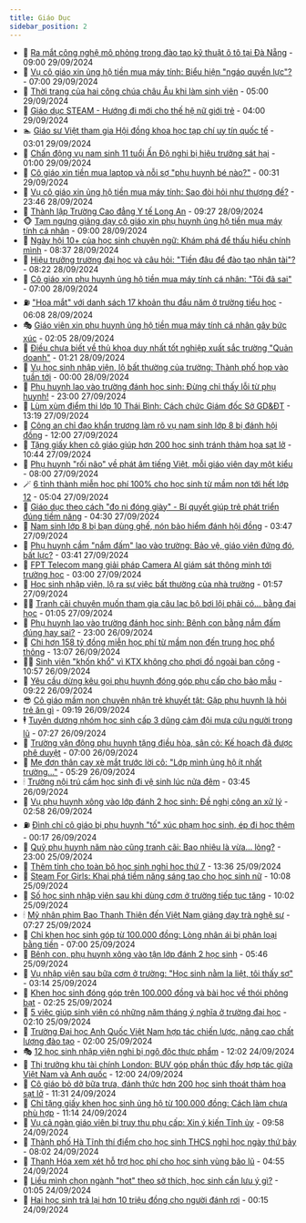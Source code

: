 ```yaml
---
title: Giáo Dục
sidebar_position: 2
---
```


<!-- dantri-giao-duc:START -->
- 🤡 [Ra mắt công nghệ mô phỏng trong đào tạo kỹ thuật ô tô tại Đà Nẵng](https://dantri.com.vn/giao-duc/ra-mat-cong-nghe-mo-phong-trong-dao-tao-ky-thuat-o-to-tai-da-nang-20240926160107277.htm) - 09:00 29/09/2024
- 🗽 [Vụ cô giáo xin ủng hộ tiền mua máy tính: Biểu hiện &quot;ngáo quyền lực&quot;?](https://dantri.com.vn/giao-duc/vu-co-giao-xin-ung-ho-tien-mua-may-tinh-bieu-hien-ngao-quyen-luc-20240929113833642.htm) - 07:00 29/09/2024
- 🚦 [Thời trang của hai công chúa châu Âu khi làm sinh viên](https://dantri.com.vn/giao-duc/thoi-trang-cua-hai-cong-chua-chau-au-khi-lam-sinh-vien-20240925150435868.htm) - 05:00 29/09/2024
- 🌋 [Giáo dục STEAM - Hướng đi mới cho thế hệ nữ giới trẻ](https://dantri.com.vn/giao-duc/giao-duc-steam-huong-di-moi-cho-the-he-nu-gioi-tre-20240929094938172.htm) - 04:00 29/09/2024
- 🏊 [Giáo sư Việt tham gia Hội đồng khoa học tạp chí uy tín quốc tế](https://dantri.com.vn/giao-duc/giao-su-viet-tham-gia-hoi-dong-khoa-hoc-tap-chi-uy-tin-quoc-te-20240929093127026.htm) - 03:01 29/09/2024
- 🎃 [Chấn động vụ nam sinh 11 tuổi Ấn Độ nghi bị hiệu trưởng sát hại](https://dantri.com.vn/giao-duc/chan-dong-vu-nam-sinh-11-tuoi-an-do-nghi-bi-hieu-truong-sat-hai-20240928110953049.htm) - 01:00 29/09/2024
- 💄 [Cô giáo xin tiền mua laptop và nỗi sợ &quot;phụ huynh bé nào?&quot;](https://dantri.com.vn/giao-duc/co-giao-xin-tien-mua-laptop-va-noi-so-phu-huynh-be-nao-20240929063823864.htm) - 00:31 29/09/2024
- 🦅 [Vụ cô giáo xin ủng hộ tiền mua máy tính: Sao đòi hỏi như thượng đế?](https://dantri.com.vn/giao-duc/vu-co-giao-xin-ung-ho-tien-mua-may-tinh-sao-doi-hoi-nhu-thuong-de-20240928222717427.htm) - 23:46 28/09/2024
- 🚦 [Thành lập Trường Cao đẳng Y tế Long An](https://dantri.com.vn/giao-duc/thanh-lap-truong-cao-dang-y-te-long-an-20240928162430984.htm) - 09:27 28/09/2024
- 🐵 [Tạm ngưng giảng dạy cô giáo xin phụ huynh ủng hộ tiền mua máy tính cá nhân](https://dantri.com.vn/giao-duc/tam-ngung-giang-day-co-giao-xin-phu-huynh-ung-ho-tien-mua-may-tinh-ca-nhan-20240928155453902.htm) - 09:00 28/09/2024
- 🐘 [Ngày hội 10+ của học sinh chuyên ngữ: Khám phá để thấu hiểu chính mình](https://dantri.com.vn/giao-duc/ngay-hoi-10-cua-hoc-sinh-chuyen-ngu-kham-pha-de-thau-hieu-chinh-minh-20240928151648504.htm) - 08:37 28/09/2024
- 🦏 [Hiệu trưởng trường đại học và câu hỏi: &quot;Tiền đâu để đào tạo nhân tài&quot;?](https://dantri.com.vn/giao-duc/hieu-truong-truong-dai-hoc-va-cau-hoi-tien-dau-de-dao-tao-nhan-tai-20240928142542419.htm) - 08:22 28/09/2024
- 💼 [Cô giáo xin phụ huynh ủng hộ tiền mua máy tính cá nhân: &quot;Tôi đã sai&quot;](https://dantri.com.vn/giao-duc/co-giao-xin-phu-huynh-ung-ho-tien-mua-may-tinh-ca-nhan-toi-da-sai-20240928134844326.htm) - 07:00 28/09/2024
- ⛽️ [&quot;Hoa mắt&quot; với danh sách 17 khoản thu đầu năm ở trường tiểu học](https://dantri.com.vn/giao-duc/hoa-mat-voi-danh-sach-17-khoan-thu-dau-nam-o-truong-tieu-hoc-20240928120251369.htm) - 06:08 28/09/2024
- 🎭 [Giáo viên xin phụ huynh ủng hộ tiền mua máy tính cá nhân gây bức xúc](https://dantri.com.vn/giao-duc/giao-vien-xin-phu-huynh-ung-ho-tien-mua-may-tinh-ca-nhan-gay-buc-xuc-20240928084750894.htm) - 02:05 28/09/2024
- 🎃 [Điều chưa biết về thủ khoa duy nhất tốt nghiệp xuất sắc trường &quot;Quản doanh&quot;](https://dantri.com.vn/giao-duc/dieu-chua-biet-ve-thu-khoa-duy-nhat-tot-nghiep-xuat-sac-truong-quan-doanh-20240927205619190.htm) - 01:21 28/09/2024
- 🚀 [Vụ học sinh nhập viện, lộ bất thường của trường: Thành phố họp vào tuần tới](https://dantri.com.vn/giao-duc/vu-hoc-sinh-nhap-vien-lo-bat-thuong-cua-truong-thanh-pho-hop-vao-tuan-toi-20240927182415886.htm) - 00:00 28/09/2024
- 👀 [Phụ huynh lao vào trường đánh học sinh: Đừng chỉ thấy lỗi từ phụ huynh!](https://dantri.com.vn/giao-duc/phu-huynh-lao-vao-truong-danh-hoc-sinh-dung-chi-thay-loi-tu-phu-huynh-20240927122422128.htm) - 23:00 27/09/2024
- 🌝 [Lùm xùm điểm thi lớp 10 Thái Bình: Cách chức Giám đốc Sở GD&amp;ĐT](https://dantri.com.vn/giao-duc/lum-xum-diem-thi-lop-10-thai-binh-cach-chuc-giam-doc-so-gddt-20240927195218544.htm) - 13:19 27/09/2024
- 🤗 [Công an chỉ đạo khẩn trương làm rõ vụ nam sinh lớp 8 bị đánh hội đồng](https://dantri.com.vn/giao-duc/cong-an-chi-dao-khan-truong-lam-ro-vu-nam-sinh-lop-8-bi-danh-hoi-dong-20240927182351401.htm) - 12:00 27/09/2024
- 🦄 [Tặng giấy khen cô giáo giúp hơn 200 học sinh tránh thảm họa sạt lở](https://dantri.com.vn/giao-duc/tang-giay-khen-co-giao-giup-hon-200-hoc-sinh-tranh-tham-hoa-sat-lo-20240927173140627.htm) - 10:44 27/09/2024
- 🦍 [Phụ huynh &quot;rối não&quot; về phát âm tiếng Việt, mỗi giáo viên dạy một kiểu](https://dantri.com.vn/giao-duc/phu-huynh-roi-nao-ve-phat-am-tieng-viet-moi-giao-vien-day-mot-kieu-20240927133223406.htm) - 08:00 27/09/2024
- 🪄 [6 tỉnh thành miễn học phí 100% cho học sinh từ mầm non tới hết lớp 12](https://dantri.com.vn/giao-duc/6-tinh-thanh-mien-hoc-phi-100-cho-hoc-sinh-tu-mam-non-toi-het-lop-12-20240927112942831.htm) - 05:04 27/09/2024
- 🦆 [Giáo dục theo cách &quot;đo ni đóng giày&quot; - Bí quyết giúp trẻ phát triển đúng tiềm năng](https://dantri.com.vn/giao-duc/giao-duc-theo-cach-do-ni-dong-giay-bi-quyet-giup-tre-phat-trien-dung-tiem-nang-20240927110741868.htm) - 04:30 27/09/2024
- 🚀 [Nam sinh lớp 8 bị bạn dùng ghế, nón bảo hiểm đánh hội đồng](https://dantri.com.vn/giao-duc/nam-sinh-lop-8-bi-ban-dung-ghe-non-bao-hiem-danh-hoi-dong-20240927102207282.htm) - 03:47 27/09/2024
- 🦒 [Phụ huynh cầm &quot;nắm đấm&quot; lao vào trường: Bảo vệ, giáo viên đứng đó, bất lực?](https://dantri.com.vn/giao-duc/phu-huynh-cam-nam-dam-lao-vao-truong-bao-ve-giao-vien-dung-do-bat-luc-20240927063454452.htm) - 03:41 27/09/2024
- 🤡 [FPT Telecom mang giải pháp Camera AI giám sát thông minh tới trường học](https://dantri.com.vn/giao-duc/fpt-telecom-mang-giai-phap-camera-ai-giam-sat-thong-minh-toi-truong-hoc-20240927091434777.htm) - 03:00 27/09/2024
- 🤔 [Học sinh nhập viện, lộ ra sự việc bất thường của nhà trường](https://dantri.com.vn/giao-duc/hoc-sinh-nhap-vien-lo-ra-su-viec-bat-thuong-cua-nha-truong-20240927083101107.htm) - 01:57 27/09/2024
- 🧑‍💻 [Tranh cãi chuyện muốn tham gia câu lạc bộ bơi lội phải có... bằng đại học](https://dantri.com.vn/giao-duc/tranh-cai-chuyen-muon-tham-gia-cau-lac-bo-boi-loi-phai-co-bang-dai-hoc-20240925095329661.htm) - 01:05 27/09/2024
- 🤡 [Phụ huynh lao vào trường đánh học sinh: Bênh con bằng nắm đấm đúng hay sai?](https://dantri.com.vn/giao-duc/phu-huynh-lao-vao-truong-danh-hoc-sinh-benh-con-bang-nam-dam-dung-hay-sai-20240926162805980.htm) - 23:00 26/09/2024
- 🧠 [Chi hơn 158 tỷ đồng miễn học phí từ mầm non đến trung học phổ thông](https://dantri.com.vn/giao-duc/chi-hon-158-ty-dong-mien-hoc-phi-tu-mam-non-den-trung-hoc-pho-thong-20240926190939304.htm) - 13:07 26/09/2024
- 🧑‍💻 [Sinh viên &quot;khốn khổ&quot; vì KTX không cho phơi đồ ngoài ban công](https://dantri.com.vn/giao-duc/sinh-vien-khon-kho-vi-ktx-khong-cho-phoi-do-ngoai-ban-cong-20240926162943529.htm) - 10:57 26/09/2024
- 🧠 [Yêu cầu dừng kêu gọi phụ huynh đóng góp phụ cấp cho bảo mẫu](https://dantri.com.vn/giao-duc/yeu-cau-dung-keu-goi-phu-huynh-dong-gop-phu-cap-cho-bao-mau-20240926160257006.htm) - 09:22 26/09/2024
- 😎 [Cô giáo mầm non chuyên nhận trẻ khuyết tật: Gặp phụ huynh là hỏi trẻ ăn gì](https://dantri.com.vn/giao-duc/co-giao-mam-non-chuyen-nhan-tre-khuyet-tat-gap-phu-huynh-la-hoi-tre-an-gi-20240926153943641.htm) - 09:19 26/09/2024
- 🕴 [Tuyên dương nhóm học sinh cấp 3 dũng cảm đội mưa cứu người trong lũ](https://dantri.com.vn/giao-duc/tuyen-duong-nhom-hoc-sinh-cap-3-dung-cam-doi-mua-cuu-nguoi-trong-lu-20240926090054817.htm) - 07:27 26/09/2024
- 🧠 [Trường vận động phụ huynh tặng điều hòa, sân cỏ: Kế hoạch đã được phê duyệt](https://dantri.com.vn/giao-duc/truong-van-dong-phu-huynh-tang-dieu-hoa-san-co-ke-hoach-da-duoc-phe-duyet-20240926141351826.htm) - 07:00 26/09/2024
- 🚀 [Mẹ đơn thân cay xè mắt trước lời cô: &quot;Lớp mình ủng hộ ít nhất trường...&quot;](https://dantri.com.vn/giao-duc/me-don-than-cay-xe-mat-truoc-loi-co-lop-minh-ung-ho-it-nhat-truong-20240926104416537.htm) - 05:29 26/09/2024
- 🕯 [Trường nội trú cấm học sinh đi vệ sinh lúc nửa đêm](https://dantri.com.vn/giao-duc/truong-noi-tru-cam-hoc-sinh-di-ve-sinh-luc-nua-dem-20240926101954483.htm) - 03:45 26/09/2024
- 🧰 [Vụ phụ huynh xông vào lớp đánh 2 học sinh: Đề nghị công an xử lý](https://dantri.com.vn/giao-duc/vu-phu-huynh-xong-vao-lop-danh-2-hoc-sinh-de-nghi-cong-an-xu-ly-20240926090514769.htm) - 02:58 26/09/2024
- ⛽️ [Đình chỉ cô giáo bị phụ huynh &quot;tố&quot; xúc phạm học sinh, ép đi học thêm](https://dantri.com.vn/giao-duc/dinh-chi-co-giao-bi-phu-huynh-to-xuc-pham-hoc-sinh-ep-di-hoc-them-20240926070425238.htm) - 00:17 26/09/2024
- 🤖 [Quỹ phụ huynh năm nào cũng tranh cãi: Bao nhiêu là vừa… lòng?](https://dantri.com.vn/giao-duc/quy-phu-huynh-nam-nao-cung-tranh-cai-bao-nhieu-la-vua-long-20240925152359649.htm) - 23:00 25/09/2024
- 🦍 [Thêm tỉnh cho toàn bộ học sinh nghỉ học thứ 7](https://dantri.com.vn/giao-duc/them-tinh-cho-toan-bo-hoc-sinh-nghi-hoc-thu-7-20240925191339538.htm) - 13:36 25/09/2024
- 🐘 [Steam For Girls: Khai phá tiềm năng sáng tạo cho học sinh nữ](https://dantri.com.vn/giao-duc/steam-for-girls-khai-pha-tiem-nang-sang-tao-cho-hoc-sinh-nu-20240925165544568.htm) - 10:08 25/09/2024
- 🌊 [Số học sinh nhập viện sau khi dùng cơm ở trường tiếp tục tăng](https://dantri.com.vn/giao-duc/so-hoc-sinh-nhap-vien-sau-khi-dung-com-o-truong-tiep-tuc-tang-20240925164209019.htm) - 10:02 25/09/2024
- 🕯 [Mỹ nhân phim Bao Thanh Thiên đến Việt Nam giảng dạy trà nghệ sư](https://dantri.com.vn/giao-duc/my-nhan-phim-bao-thanh-thien-den-viet-nam-giang-day-tra-nghe-su-20240925120328985.htm) - 07:27 25/09/2024
- 🐎 [Chỉ khen học sinh góp từ 100.000 đồng: Lòng nhân ái bị phân loại bằng tiền](https://dantri.com.vn/giao-duc/chi-khen-hoc-sinh-gop-tu-100000-dong-long-nhan-ai-bi-phan-loai-bang-tien-20240925102441055.htm) - 07:00 25/09/2024
- 🐻 [Bênh con, phụ huynh xông vào tận lớp đánh 2 học sinh](https://dantri.com.vn/giao-duc/benh-con-phu-huynh-xong-vao-tan-lop-danh-2-hoc-sinh-20240925120553570.htm) - 05:46 25/09/2024
- 🐎 [Vụ nhập viện sau bữa cơm ở trường: &quot;Học sinh nằm la liệt, tôi thấy sợ&quot;](https://dantri.com.vn/giao-duc/vu-nhap-vien-sau-bua-com-o-truong-hoc-sinh-nam-la-liet-toi-thay-so-20240925090002698.htm) - 03:14 25/09/2024
- 🫣 [Khen học sinh đóng góp trên 100.000 đồng và bài học về thói phông bạt](https://dantri.com.vn/giao-duc/khen-hoc-sinh-dong-gop-tren-100000-dong-va-bai-hoc-ve-thoi-phong-bat-20240924232336598.htm) - 02:25 25/09/2024
- 🤭 [5 việc giúp sinh viên có những năm tháng ý nghĩa ở trường đại học](https://dantri.com.vn/giao-duc/5-viec-giup-sinh-vien-co-nhung-nam-thang-y-nghia-o-truong-dai-hoc-20240923102915294.htm) - 02:10 25/09/2024
- 🥳 [Trường Đại học Anh Quốc Việt Nam hợp tác chiến lược, nâng cao chất lượng đào tạo](https://dantri.com.vn/giao-duc/truong-dai-hoc-anh-quoc-viet-nam-hop-tac-chien-luoc-nang-cao-chat-luong-dao-tao-20240924165444113.htm) - 02:00 25/09/2024
- 🎭 [12 học sinh nhập viện nghi bị ngộ độc thực phẩm](https://dantri.com.vn/giao-duc/12-hoc-sinh-nhap-vien-nghi-bi-ngo-doc-thuc-pham-20240924183135137.htm) - 12:02 24/09/2024
- 🥸 [Thị trưởng khu tài chính London: BUV góp phần thúc đẩy hợp tác giữa Việt Nam và Anh quốc](https://dantri.com.vn/giao-duc/thi-truong-khu-tai-chinh-london-buv-gop-phan-thuc-day-hop-tac-giua-viet-nam-va-anh-quoc-20240924164220587.htm) - 12:00 24/09/2024
- 🦣 [Cô giáo bỏ dở bữa trưa, đánh thức hơn 200 học sinh thoát thảm họa sạt lở](https://dantri.com.vn/giao-duc/co-giao-bo-do-bua-trua-danh-thuc-hon-200-hoc-sinh-thoat-tham-hoa-sat-lo-20240924171042851.htm) - 11:31 24/09/2024
- 🤔 [Chỉ tặng giấy khen học sinh ủng hộ từ 100.000 đồng: Cách làm chưa phù hợp](https://dantri.com.vn/giao-duc/chi-tang-giay-khen-hoc-sinh-ung-ho-tu-100000-dong-cach-lam-chua-phu-hop-20240924172111002.htm) - 11:14 24/09/2024
- 🦣 [Vụ cả ngàn giáo viên bị truy thu phụ cấp: Xin ý kiến Tỉnh ủy](https://dantri.com.vn/giao-duc/vu-ca-ngan-giao-vien-bi-truy-thu-phu-cap-xin-y-kien-tinh-uy-20240924160244802.htm) - 09:58 24/09/2024
- 🐲 [Thành phố Hà Tĩnh thí điểm cho học sinh THCS nghỉ học ngày thứ bảy](https://dantri.com.vn/giao-duc/thanh-pho-ha-tinh-thi-diem-cho-hoc-sinh-thcs-nghi-hoc-ngay-thu-bay-20240924141355079.htm) - 08:02 24/09/2024
- 🔭 [Thanh Hóa xem xét hỗ trợ học phí cho học sinh vùng bão lũ](https://dantri.com.vn/giao-duc/thanh-hoa-xem-xet-ho-tro-hoc-phi-cho-hoc-sinh-vung-bao-lu-20240924094908737.htm) - 04:55 24/09/2024
- 🥷 [Liều mình chọn ngành &quot;hot&quot; theo sở thích, học sinh cần lưu ý gì?](https://dantri.com.vn/giao-duc/lieu-minh-chon-nganh-hot-theo-so-thich-hoc-sinh-can-luu-y-gi-20240923230035325.htm) - 01:05 24/09/2024
- 🎊 [Hai học sinh trả lại hơn 10 triệu đồng cho người đánh rơi](https://dantri.com.vn/giao-duc/hai-hoc-sinh-tra-lai-hon-10-trieu-dong-cho-nguoi-danh-roi-20240924023048200.htm) - 00:15 24/09/2024<!-- dantri-giao-duc:END -->
